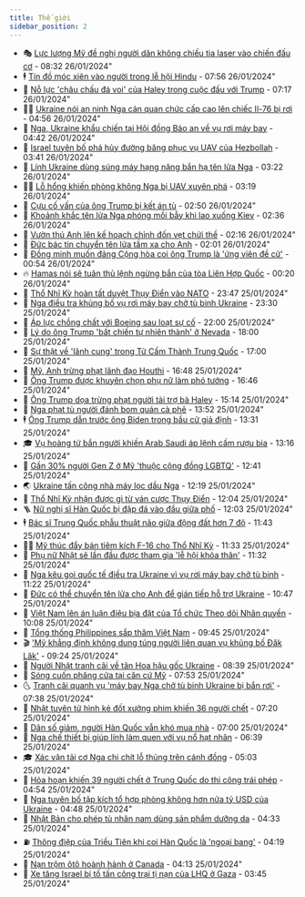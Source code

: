 ```yaml
---
title: Thế giới
sidebar_position: 2
---
```


<!-- vnexpress-the-gioi:START -->
- 🎭 [Lực lượng Mỹ đề nghị người dân không chiếu tia laser vào chiến đấu cơ](https://vnexpress.net/luc-luong-my-de-nghi-nguoi-dan-khong-chieu-tia-laser-vao-chien-dau-co-4705527.html) - 08:32 26/01/2024"
- 🕴 [Tín đồ móc xiên vào người trong lễ hội Hindu](https://vnexpress.net/tin-do-moc-xien-vao-nguoi-trong-le-hoi-hindu-4705334.html) - 07:56 26/01/2024"
- 🤭 [Nỗ lực &#39;châu chấu đá voi&#39; của Haley trong cuộc đấu với Trump](https://vnexpress.net/no-luc-chau-chau-da-voi-cua-haley-trong-cuoc-dau-voi-trump-4704830.html) - 07:17 26/01/2024"
- 🧑‍💻 [Ukraine nói an ninh Nga cản quan chức cấp cao lên chiếc Il-76 bị rơi](https://vnexpress.net/ukraine-noi-an-ninh-nga-can-quan-chuc-cap-cao-len-chiec-il-76-bi-roi-4705415.html) - 04:56 26/01/2024"
- 🦏 [Nga, Ukraine khẩu chiến tại Hội đồng Bảo an về vụ rơi máy bay](https://vnexpress.net/nga-ukraine-khau-chien-tai-hoi-dong-bao-an-ve-vu-roi-may-bay-4705389.html) - 04:42 26/01/2024"
- 🦒 [Israel tuyên bố phá hủy đường băng phục vụ UAV của Hezbollah](https://vnexpress.net/israel-tuyen-bo-pha-huy-duong-bang-phuc-vu-uav-cua-hezbollah-4705392.html) - 03:41 26/01/2024"
- 🌈 [Lính Ukraine dùng súng máy hạng nặng bắn hạ tên lửa Nga](https://vnexpress.net/linh-ukraine-dung-sung-may-hang-nang-ban-ha-ten-lua-nga-4705049.html) - 03:22 26/01/2024"
- 🧑‍🏫 [Lỗ hổng khiến phòng không Nga bị UAV xuyên phá](https://vnexpress.net/lo-hong-khien-phong-khong-nga-bi-uav-xuyen-pha-4704139.html) - 03:19 26/01/2024"
- 🐲 [Cựu cố vấn của ông Trump bị kết án tù](https://vnexpress.net/cuu-co-van-cua-ong-trump-bi-ket-an-tu-4705326.html) - 02:50 26/01/2024"
- 🦒 [Khoảnh khắc tên lửa Nga phóng mồi bẫy khi lao xuống Kiev](https://vnexpress.net/khoanh-khac-ten-lua-nga-phong-moi-bay-khi-lao-xuong-kiev-4705330.html) - 02:36 26/01/2024"
- 🐻 [Vườn thú Anh lên kế hoạch chỉnh đốn vẹt chửi thề](https://vnexpress.net/vuon-thu-anh-len-ke-hoach-chinh-don-vet-chui-the-4705329.html) - 02:16 26/01/2024"
- 🚀 [Đức bác tin chuyển tên lửa tầm xa cho Anh](https://vnexpress.net/duc-bac-tin-chuyen-ten-lua-tam-xa-cho-anh-4705314.html) - 02:01 26/01/2024"
- 🥰 [Đồng minh muốn đảng Cộng hòa coi ông Trump là &#39;ứng viên đề cử&#39;](https://vnexpress.net/dong-minh-muon-dang-cong-hoa-coi-ong-trump-la-ung-vien-de-cu-4705296.html) - 00:54 26/01/2024"
- 🔥 [Hamas nói sẽ tuân thủ lệnh ngừng bắn của tòa Liên Hợp Quốc](https://vnexpress.net/hamas-noi-se-tuan-thu-lenh-ngung-ban-cua-toa-lien-hop-quoc-4705297.html) - 00:20 26/01/2024"
- 🥳 [Thổ Nhĩ Kỳ hoàn tất duyệt Thụy Điển vào NATO](https://vnexpress.net/tho-nhi-ky-hoan-tat-duyet-thuy-dien-vao-nato-4705290.html) - 23:47 25/01/2024"
- 💼 [Nga điều tra khủng bố vụ rơi máy bay chở tù binh Ukraine](https://vnexpress.net/nga-dieu-tra-khung-bo-vu-roi-may-bay-cho-tu-binh-ukraine-4705289.html) - 23:30 25/01/2024"
- 🤡 [Áp lực chồng chất với Boeing sau loạt sự cố](https://vnexpress.net/ap-luc-chong-chat-voi-boeing-sau-loat-su-co-4704823.html) - 22:00 25/01/2024"
- 🌁 [Lý do ông Trump &#39;bất chiến tự nhiên thành&#39; ở Nevada](https://vnexpress.net/ly-do-ong-trump-bat-chien-tu-nhien-thanh-o-nevada-4704931.html) - 18:00 25/01/2024"
- 🤩 [Sự thật về &#39;lãnh cung&#39; trong Tử Cấm Thành Trung Quốc](https://vnexpress.net/su-that-ve-lanh-cung-trong-tu-cam-thanh-trung-quoc-4704177.html) - 17:00 25/01/2024"
- 🎉 [Mỹ, Anh trừng phạt lãnh đạo Houthi](https://vnexpress.net/my-anh-trung-phat-lanh-dao-houthi-4705270.html) - 16:48 25/01/2024"
- 🎉 [Ông Trump được khuyên chọn phụ nữ làm phó tướng](https://vnexpress.net/ong-trump-duoc-khuyen-chon-phu-nu-lam-pho-tuong-4705272.html) - 16:46 25/01/2024"
- 🌁 [Ông Trump dọa trừng phạt người tài trợ bà Haley](https://vnexpress.net/ong-trump-doa-trung-phat-nguoi-tai-tro-ba-haley-4705252.html) - 15:14 25/01/2024"
- 🌊 [Nga phạt tù người đánh bom quán cà phê](https://vnexpress.net/nga-phat-tu-nguoi-danh-bom-quan-ca-phe-4705238.html) - 13:52 25/01/2024"
- 🕴 [Ông Trump dẫn trước ông Biden trong bầu cử giả định](https://vnexpress.net/ong-trump-dan-truoc-ong-biden-trong-bau-cu-gia-dinh-4705239.html) - 13:31 25/01/2024"
- 🎓 [Vụ hoàng tử bắn người khiến Arab Saudi áp lệnh cấm rượu bia](https://vnexpress.net/vu-hoang-tu-ban-nguoi-khien-arab-saudi-ap-lenh-cam-ruou-bia-4704978.html) - 13:16 25/01/2024"
- 🦩 [Gần 30% người Gen Z ở Mỹ &#39;thuộc cộng đồng LGBTQ&#39;](https://vnexpress.net/gan-30-nguoi-gen-z-o-my-thuoc-cong-dong-lgbtq-4705081.html) - 12:41 25/01/2024"
- 🌏 [Ukraine tấn công nhà máy lọc dầu Nga](https://vnexpress.net/ukraine-tan-cong-nha-may-loc-dau-nga-4705208.html) - 12:19 25/01/2024"
- 🌋 [Thổ Nhĩ Kỳ nhận được gì từ ván cược Thụy Điển](https://vnexpress.net/tho-nhi-ky-nhan-duoc-gi-tu-van-cuoc-thuy-dien-4704367.html) - 12:04 25/01/2024"
- 🪜 [Nữ nghị sĩ Hàn Quốc bị đập đá vào đầu giữa phố](https://vnexpress.net/nu-nghi-si-han-quoc-bi-dap-da-vao-dau-giua-pho-4705214.html) - 12:03 25/01/2024"
- 🕴 [Bác sĩ Trung Quốc phẫu thuật não giữa động đất hơn 7 độ](https://vnexpress.net/bac-si-trung-quoc-phau-thuat-nao-giua-dong-dat-hon-7-do-4705122.html) - 11:43 25/01/2024"
- 🧑‍🏫 [Mỹ thúc đẩy bán tiêm kích F-16 cho Thổ Nhĩ Kỳ](https://vnexpress.net/my-thuc-day-ban-tiem-kich-f-16-cho-tho-nhi-ky-4705182.html) - 11:33 25/01/2024"
- 🌮 [Phụ nữ Nhật sẽ lần đầu được tham gia &#39;lễ hội khỏa thân&#39;](https://vnexpress.net/phu-nu-nhat-se-lan-dau-duoc-tham-gia-le-hoi-khoa-than-4705072.html) - 11:32 25/01/2024"
- 🚦 [Nga kêu gọi quốc tế điều tra Ukraine vì vụ rơi máy bay chở tù binh](https://vnexpress.net/nga-keu-goi-quoc-te-dieu-tra-ukraine-vi-vu-roi-may-bay-cho-tu-binh-4705050.html) - 11:22 25/01/2024"
- 💫 [Đức có thể chuyển tên lửa cho Anh để gián tiếp hỗ trợ Ukraine](https://vnexpress.net/duc-co-the-chuyen-ten-lua-cho-anh-de-gian-tiep-ho-tro-ukraine-4705116.html) - 10:47 25/01/2024"
- 🤡 [Việt Nam lên án luận điệu bịa đặt của Tổ chức Theo dõi Nhân quyền](https://vnexpress.net/viet-nam-len-an-luan-dieu-bia-dat-cua-to-chuc-theo-doi-nhan-quyen-4705160.html) - 10:08 25/01/2024"
- 🦣 [Tổng thống Philippines sắp thăm Việt Nam](https://vnexpress.net/tong-thong-philippines-sap-tham-viet-nam-4705108.html) - 09:45 25/01/2024"
- 🎬 [&#39;Mỹ khẳng định không dung túng người liên quan vụ khủng bố Đăk Lăk&#39;](https://vnexpress.net/my-khang-dinh-khong-dung-tung-nguoi-lien-quan-vu-khung-bo-dak-lak-4705147.html) - 09:24 25/01/2024"
- 🎉 [Người Nhật tranh cãi về tân Hoa hậu gốc Ukraine](https://vnexpress.net/nguoi-nhat-tranh-cai-ve-tan-hoa-hau-goc-ukraine-4705066.html) - 08:39 25/01/2024"
- 🎡 [Sóng cuốn phăng cửa tại căn cứ Mỹ](https://vnexpress.net/song-cuon-phang-cua-tai-can-cu-my-4705080.html) - 07:53 25/01/2024"
- 🌜 [Tranh cãi quanh vụ &#39;máy bay Nga chở tù binh Ukraine bị bắn rơi&#39;](https://vnexpress.net/tranh-cai-quanh-vu-may-bay-nga-cho-tu-binh-ukraine-bi-ban-roi-4705001.html) - 07:38 25/01/2024"
- 🎡 [Nhật tuyên tử hình kẻ đốt xưởng phim khiến 36 người chết](https://vnexpress.net/nhat-tuyen-tu-hinh-ke-dot-xuong-phim-khien-36-nguoi-chet-4705006.html) - 07:20 25/01/2024"
- 🤗 [Dân số giảm, người Hàn Quốc vẫn khó mua nhà](https://vnexpress.net/dan-so-giam-nguoi-han-quoc-van-kho-mua-nha-4704909.html) - 07:00 25/01/2024"
- 🦩 [Nga chế thiết bị giúp lính làm quen với vụ nổ hạt nhân](https://vnexpress.net/nga-che-thiet-bi-giup-linh-lam-quen-voi-vu-no-hat-nhan-4704631.html) - 06:39 25/01/2024"
- 🎓 [Xác vận tải cơ Nga chi chít lỗ thủng trên cánh đồng](https://vnexpress.net/xac-van-tai-co-nga-chi-chit-lo-thung-tren-canh-dong-4704998.html) - 05:03 25/01/2024"
- 🌁 [Hỏa hoạn khiến 39 người chết ở Trung Quốc do thi công trái phép](https://vnexpress.net/hoa-hoan-khien-39-nguoi-chet-o-trung-quoc-do-thi-cong-trai-phep-4704955.html) - 04:54 25/01/2024"
- 🤩 [Nga tuyên bố tập kích tổ hợp phòng không hơn nửa tỷ USD của Ukraine](https://vnexpress.net/nga-tuyen-bo-tap-kich-to-hop-phong-khong-hon-nua-ty-usd-cua-ukraine-4704968.html) - 04:48 25/01/2024"
- 👹 [Nhật Bản cho phép tù nhân nam dùng sản phẩm dưỡng da](https://vnexpress.net/nhat-ban-cho-phep-tu-nhan-nam-dung-san-pham-duong-da-4704937.html) - 04:33 25/01/2024"
- ⛽️ [Thông điệp của Triều Tiên khi coi Hàn Quốc là &#39;ngoại bang&#39;](https://vnexpress.net/thong-diep-cua-trieu-tien-khi-coi-han-quoc-la-ngoai-bang-4704579.html) - 04:19 25/01/2024"
- 🚀 [Nạn trộm ôtô hoành hành ở Canada](https://vnexpress.net/nan-trom-oto-hoanh-hanh-o-canada-4704616.html) - 04:13 25/01/2024"
- 🎡 [Xe tăng Israel bị tố tấn công trại tị nạn của LHQ ở Gaza](https://vnexpress.net/xe-tang-israel-bi-to-tan-cong-trai-ti-nan-cua-lhq-o-gaza-4704920.html) - 03:45 25/01/2024"<!-- vnexpress-the-gioi:END -->